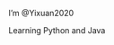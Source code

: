 I’m @Yixuan2020

Learning Python and Java


<!---
Yixuan2020/Yixuan2020 is a ✨ special ✨ repository because its `README.md` (this file) appears on your GitHub profile.
You can click the Preview link to take a look at your changes.
--->
